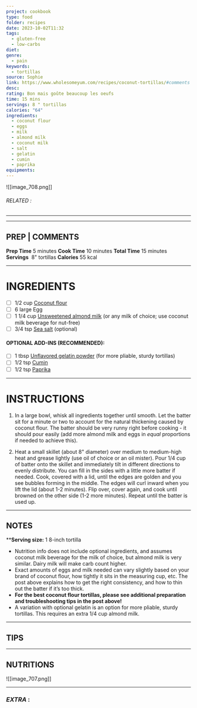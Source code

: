 ```yaml
---
project: cookbook
type: food
folder: recipes
date: 2023-10-02T11:32
tags:
  - gluten-free
  - low-carbs
diet: 
genre:
  - pain
keywords:
  - tortillas
source: Sophie
link: https://www.wholesomeyum.com/recipes/coconut-tortillas/#comments
desc: 
rating: Bon mais goûte beaucoup les oeufs
time: 15 mins
servings: 8 " tortillas
calories: "64"
ingredients:
  - coconut flour
  - eggs
  - milk
  - almond milk
  - coconut milk
  - salt
  - gelatin
  - cumin
  - paprika
equipments:
---
```


![[image_708.png]]
###### *RELATED* : 
---


---
## PREP | COMMENTS

**Prep Time** 5 minutes
**Cook Time** 10 minutes
**Total Time** 15 minutes
**Servings**  8" tortillas
**Calories** 55 kcal

---
# INGREDIENTS

- [ ] 1/2 cup [Coconut flour](https://www.wholesomeyum.com/product/B00IDCFXG8/US/wholyum-20/)
- [ ] 6 large Egg
- [ ] 1 1/4 cup [Unsweetened almond milk](https://www.wholesomeyum.com/product/B00GEDNBQM/US/wholyum-20/) (or any milk of choice; use coconut milk beverage for nut-free)
- [ ] 3/4 tsp [Sea salt](https://www.wholesomeyum.com/product/B0034TY0A0/US/wholyum-20/) (optional)

#### OPTIONAL ADD-INS (RECOMMENDED):

- [ ] 1 tbsp [Unflavored gelatin powder](https://assoc-redirect.amazon.com/g/r/https://amzn.to/3t74kSX) (for more pliable, sturdy tortillas)
- [ ] 1/2 tsp [Cumin](https://assoc-redirect.amazon.com/g/r/https://amzn.to/39WZYCf)
- [ ] 1/2 tsp [Paprika](https://assoc-redirect.amazon.com/g/r/https://amzn.to/3g5Chg6)

---
# INSTRUCTIONS

1. In a large bowl, whisk all ingredients together until smooth. Let the batter sit for a minute or two to account for the natural thickening caused by coconut flour. The batter should be very runny right before cooking - it should pour easily (add more almond milk and eggs in *equal* proportions if needed to achieve this).
    
2. Heat a small skillet (about 8" diameter) over medium to medium-high heat and grease lightly (use oil of choice or an oil mister). Pour 1/4 cup of batter onto the skillet and immediately tilt in different directions to evenly distribute. You can fill in the sides with a little more batter if needed. Cook, covered with a lid, until the edges are golden and you see bubbles forming in the middle. The edges will curl inward when you lift the lid (about 1-2 minutes). Flip over, cover again, and cook until browned on the other side (1-2 more minutes). Repeat until the batter is used up.

---
## NOTES

****Serving size:** 1 8-inch tortilla

- Nutrition info does not include optional ingredients, and assumes coconut milk beverage for the milk of choice, but almond milk is very similar. Dairy milk will make carb count higher.
- Exact amounts of eggs and milk needed can vary slightly based on your brand of coconut flour, how tightly it sits in the measuring cup, etc. The post above explains how to get the right consistency, and how to thin out the batter if it’s too thick.
- **For the best coconut flour tortillas, please see additional preparation and troubleshooting tips in the post above!**
- A variation with optional gelatin is an option for more pliable, sturdy tortillas. This requires an extra 1/4 cup almond milk.

---
## TIPS



---
## NUTRITIONS

![[image_707.png]]

---
### *EXTRA* :



